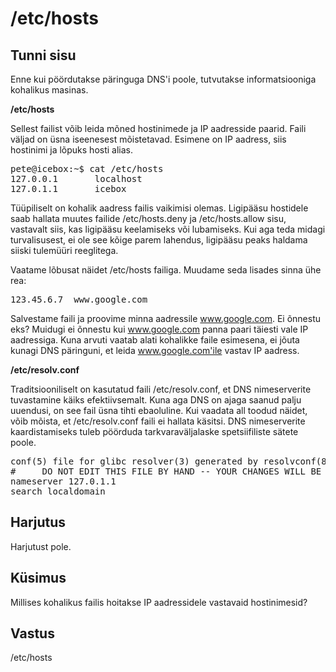 ﻿# /etc/hosts

## Tunni sisu

Enne kui pöördutakse päringuga DNS'i poole, tutvutakse informatsiooniga kohalikus masinas.

<b>/etc/hosts</b>

Sellest failist võib leida mõned hostinimede ja IP aadresside paarid. Faili väljad on üsna iseenesest mõistetavad. Esimene on IP aadress, siis hostinimi ja lõpuks hosti alias.

<pre>
pete@icebox:~$ cat /etc/hosts
127.0.0.1       localhost
127.0.1.1       icebox
</pre>

Tüüpiliselt on kohalik aadress failis vaikimisi olemas. Ligipääsu hostidele saab hallata muutes failide /etc/hosts.deny ja /etc/hosts.allow sisu, vastavalt siis, kas ligipääsu keelamiseks või lubamiseks. Kui aga teda midagi turvalisusest, ei ole see kõige parem lahendus, ligipääsu peaks haldama siiski tulemüüri reeglitega.

Vaatame lõbusat näidet /etc/hosts failiga. Muudame seda lisades sinna ühe rea:

<pre>
123.45.6.7  www.google.com
</pre>

Salvestame faili ja proovime minna aadressile www.google.com. Ei õnnestu eks? Muidugi ei õnnestu kui www.google.com panna paari täiesti vale IP aadressiga. Kuna arvuti vaatab alati kohalikke faile esimesena, ei jõuta kunagi DNS päringuni, et leida www.google.com'ile vastav IP aadress.

<b>/etc/resolv.conf</b>

Traditsiooniliselt on kasutatud faili /etc/resolv.conf, et DNS nimeserverite tuvastamine käiks efektiivsemalt. Kuna aga DNS on ajaga saanud palju uuendusi, on see fail üsna tihti ebaoluline. Kui vaadata all toodud näidet, võib mõista, et /etc/resolv.conf faili ei hallata käsitsi. DNS nimeserverite kaardistamiseks tuleb pöörduda tarkvaraväljalaske spetsiifiliste sätete poole.

<pre>
conf(5) file for glibc resolver(3) generated by resolvconf(8)
#     DO NOT EDIT THIS FILE BY HAND -- YOUR CHANGES WILL BE OVERWRITTEN
nameserver 127.0.1.1
search localdomain
</pre>

## Harjutus

Harjutust pole.

## Küsimus

Millises kohalikus failis hoitakse IP aadressidele vastavaid hostinimesid?

## Vastus

/etc/hosts

